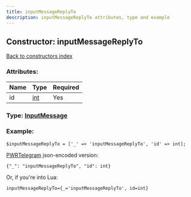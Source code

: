 ```yaml
---
title: inputMessageReplyTo
description: inputMessageReplyTo attributes, type and example
---
```

## Constructor: inputMessageReplyTo  
[Back to constructors index](index.md)



### Attributes:

| Name     |    Type       | Required |
|----------|---------------|----------|
|id|[int](../types/int.md) | Yes|



### Type: [InputMessage](../types/InputMessage.md)


### Example:

```
$inputMessageReplyTo = ['_' => 'inputMessageReplyTo', 'id' => int];
```  

[PWRTelegram](https://pwrtelegram.xyz) json-encoded version:

```
{"_": "inputMessageReplyTo", "id": int}
```


Or, if you're into Lua:  


```
inputMessageReplyTo={_='inputMessageReplyTo', id=int}

```


